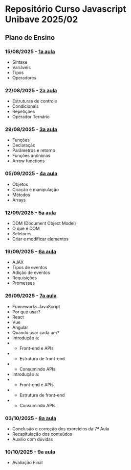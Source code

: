 # Repositório Curso Javascript Unibave 2025/02

## Plano de Ensino

### 15/08/2025 - [1a aula](https://github.com/Abnerlucasm/curso_javascript_202502/tree/master/aula-1)

- Sintaxe
- Variáveis
- Tipos
- Operadores

### 22/08/2025 - [2a aula](https://github.com/Abnerlucasm/curso_javascript_202502/tree/master/aula-2)

- Estruturas de controle
- Condicionais
- Repetições
- Operador Ternário

### 29/08/2025 - [3a aula](https://github.com/Abnerlucasm/curso_javascript_202502/tree/master/aula-3)

- Funções
- Declaração
- Parâmetros e retorno
- Funções anônimas
- Arrow functions

### 05/09/2025 - [4a aula](https://github.com/Abnerlucasm/curso_javascript_202502/tree/master/aula-4)

- Objetos
- Criação e manipulação
- Métodos
- Arrays

### 12/09/2025 - [5a aula](https://github.com/Abnerlucasm/curso_javascript_202502/tree/master/aula-5)

- DOM (Document Object Model)
- O que é DOM
- Seletores
- Criar e modificar elementos

### 19/09/2025 - [6a aula](https://github.com/Abnerlucasm/curso_javascript_202502/tree/master/aula-6)

- AJAX
- Tipos de eventos
- Adição de eventos
- Requisições
- Promessas

### 26/09/2025 - [7a aula](https://github.com/Abnerlucasm/curso_javascript_202502/tree/master/aula-7)

- Frameworks JavaScript
- Por que usar?
- React
- Vue
- Angular
- Quando usar cada um?
- Introdução a:
- - Front-end e APIs
- - Estrutura de front-end
- - Consumindo APIs
- Introdução a:
- - Front-end e APIs
- - Estrutura de front-end
- - Consumindo APIs

### 03/10/2025 - [8a aula](https://github.com/Abnerlucasm/curso_javascript_202502/tree/master/aula-8)

- Conclusão e correção dos exercícios da 7ª Aula
- Recapitulação dos conteúdos
- Auxilio com dúvidas

### 10/10/2025 - 9a aula

- Avaliação Final
